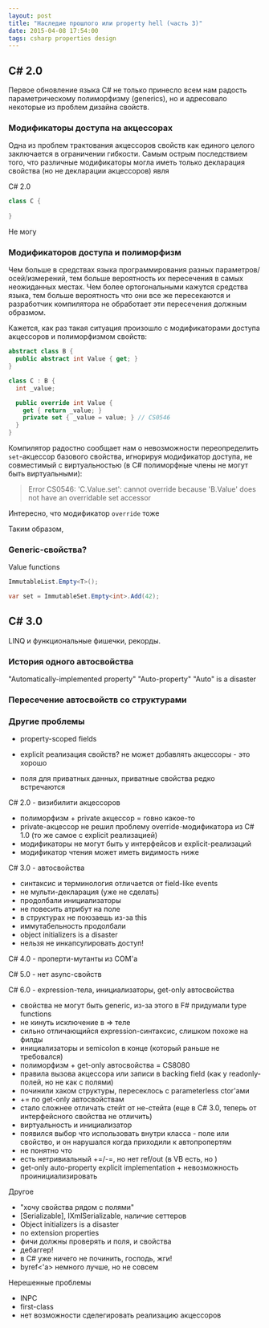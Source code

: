 ```yaml
---
layout: post
title: "Наследие прошлого или property hell (часть 3)"
date: 2015-04-08 17:54:00
tags: csharp properties design
---
```


## C# 2.0

Первое обновление языка C# не только принесло всем нам радость параметрическому полиморфизму (generics), но и адресовало некоторые из проблем дизайна свойств.

### Модификаторы доступа на акцессорах

Одна из проблем трактования акцессоров свойств как единого целого заключается в ограничении гибкости. Самым острым последствием того, что различные модификаторы могла иметь только декларация свойства (но не декларации акцессоров) явля

 C# 2.0

```c#
class C {
  
}
```

Не могу

### Модификаторов доступа и полиморфизм

Чем больше в средствах языка программирования разных параметров/осей/измерений, тем больше вероятность их пересечения в самых неожиданных местах. Чем более ортогональными кажутся средства языка, тем больше вероятность что они все же пересекаются и разработчик компилятора не обработает эти пересечения должным образмом.

 Кажется, как раз такая ситуация произошло с модификаторами доступа акцессоров и полиморфизмом свойств:

```c#
abstract class B {
  public abstract int Value { get; }
}

class C : B {
  int _value;

  public override int Value {
    get { return _value; }
    private set { _value = value; } // CS0546
  }
}
```

Компилятор радостно сообщает нам о невозможности переопределить `set`-акцессор базового свойства, игнорируя модификатор доступа, не совместимый с виртуальностью (в C# полиморфные члены не могут быть виртуальными):

> Error CS0546: 'C.Value.set': cannot override because 'B.Value' does not have an overridable set accessor

Интересно, что модификатор `override` тоже 

Таким образом, 

### Generic-свойства?

Value functions

```c#
ImmutableList.Empty<T>();

var set = ImmutableSet.Empty<int>.Add(42);
```


## C# 3.0

LINQ и функциональные фишечки, рекорды.

### История одного автосвойства

"Automatically-implemented property"
"Auto-property"
"Auto" is a disaster

### Пересечение автосвойств со структурами




### Другие проблемы

* property-scoped fields

* explicit реализация свойств? не может добавлять акцессоры - это хорошо

* поля для приватных данных, приватные свойства редко встречаются

C# 2.0 - визибилити акцессоров

* полиморфизм + private акцессор = говно какое-то
* private-акцессор не решил проблему override-модификатора из C# 1.0 (то же самое с explicit реализацией)
* модификаторы не могут быть у интерфейсов и explicit-реализаций
* модификатор чтения может иметь видимость ниже

C# 3.0 - автосвойства

* синтаксис и терминология отличается от field-like events
* не мульти-декларация (уже не сделать)
* продолбали инициализаторы
* не повесить атрибут на поле
* в структурах не поюзаешь из-за this
* иммутабельность продолбали
* object initializers is a disaster
* нельзя не инкапсулировать доступ!

С# 4.0 - проперти-мутанты из COM'а

C# 5.0 - нет async-свойств

C# 6.0 - expression-тела, инициализаторы, get-only автосвойства

* свойства не могут быть generic, из-за этого в F# придумали type functions
* не кинуть исключение в => теле
* сильно отличающийся expression-синтаксис, слишком похоже на филды
* инициализаторы и semicolon в конце (который раньше не требовался)
* полиморфизм + get-only автосвойства = CS8080
* правила вызова акцессора или записи в backing field (как у readonly-полей, но не как с полями)
* починили хаком структуры, пересеклось с parameterless ctor'ами
* += по get-only автосвойствам
* стало сложнее отличать стейт от не-стейта (eще в C# 3.0, теперь от интерфейсного свойства не отличить)
* виртуальность и инициализатор
* появился выбор что использовать внутри класса - поле или свойство, и он нарушался когда приходили к автопропертям
* не понятно что 
* есть нетривиальный +=/-=, но нет ref/out (в VB есть, но )
* get-only auto-property explicit implementation + невозможность проинициализировать

Другое


* "хочу свойства рядом с полями"
* [Serializable], IXmlSerializable, наличие сеттеров
* Object initializers is a disaster
* no extension properties
* фичи должны проверять и поля, и свойства
* дебаггер!
* в C# уже ничего не починить, господь, жги!
* byref<'a> немного лучше, но не совсем

Нерешенные проблемы

* INPC
* first-class
* нет возможности сделегировать реализацию акцессоров


